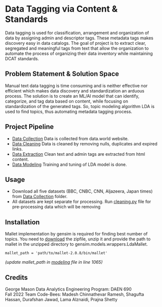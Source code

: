 # Data Tagging via Content & Standards
Data tagging is used for classification, arrangement and organization of data by assigning admin and descriptor tags. These metadata tags makes discovery easy in data catalogs. The goal of project is to extract clear, segregated and meaningful tags from text that allow the organization to automate the process of organizing their data inventory while maintaining DCAT standards. 

## Problem Statement & Solution Space
Manual text data tagging is time consuming and is neither effective nor efficient which makes data discovery and standardization an arduous process. The solution is to create an ML/AI model that can identify, categorize, and tag data based on content, while focusing on standardization of the generated tags. So, topic modeling algorithm LDA is used to find topics, thus automating metadata tagging process. 

## Project Pipeline
- [Data Collection](https://github.com/GMU-Capstone-690/Data-Tagging-via-Content-and-Standards/tree/main/Datasets%20Overview) Data is collected from data.world website.
- [Data Cleaning](https://github.com/GMU-Capstone-690/Data-Tagging-via-Content-and-Standards/tree/main/Data%20Cleaning) Data is cleaned by removing nulls, duplicates and expired links.
- [Data Extraction](https://github.com/GMU-Capstone-690/Data-Tagging-via-Content-and-Standards/tree/main/Data%20Extraction) Clean text and admin tags are extracted from html content. 
- [Data Modeling](https://github.com/GMU-Capstone-690/Data-Tagging-via-Content-and-Standards/tree/main/Data%20Modeling) Training and tuning of LDA model is done. 

## Usage
- Download all five datasets (BBC, CNBC, CNN, Aljazeera, Japan times) from [Data Collection](https://github.com/GMU-Capstone-690/Data-Tagging-via-Content-and-Standards/tree/main/Data%20Collection) folder.
- All datasets are kept separate for processing. Run [cleaning.py]() file for pre-processing data which will be removing  

## Installation
Mallet implementation by gensim is required for finding best number of topics. You need to [download](http://mallet.cs.umass.edu/dist/mallet-2.0.8.zip) the zipfile, unzip it and provide the path to mallet in the unzipped directory to gensim.models.wrappers.LdaMallet.

```
mallet_path = 'path/to/mallet-2.0.8/bin/mallet'
```
*(update mallet_path in [modeling](https://github.com/GMU-Capstone-690/Data-Tagging-via-Content-and-Standards/blob/main/Data%20Modeling/Modeling.py) file in line 1065)* 

## Credits
George Mason Data Analytics Engineering Program: DAEN 690
<br /> Fall 2022 Team Code-Bees: Madesh Chinnathevar Ramesh, Shagufta Hassan, Durafshan Jawad, Lama Alznaidi, Prajna Shetty

